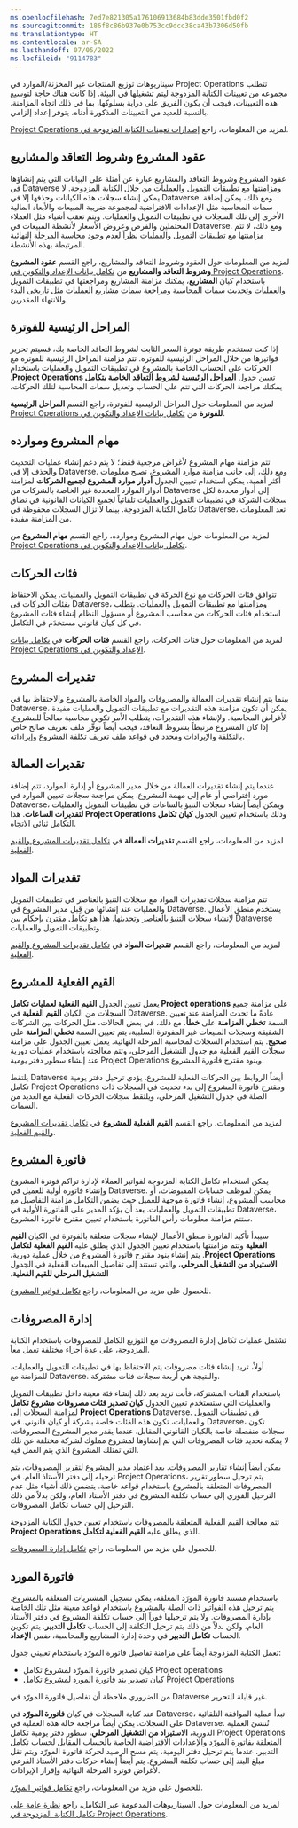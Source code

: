 ```yaml
---
ms.openlocfilehash: 7ed7e821305a176106913684b83dde3501fbd0f2
ms.sourcegitcommit: 186f8c86b937e0b753cc9dcc38ca43b7306d50fb
ms.translationtype: HT
ms.contentlocale: ar-SA
ms.lasthandoff: 07/05/2022
ms.locfileid: "9114783"
---
```

سيناريوهات توزيع المنتجات غير المخزنة/الموارد في Project Operations تتطلب مجموعه من تعيينات الكتابة المزدوجة ليتم تشغيلها في البيئة. إذا كانت هناك حاجة لتوسيع هذه التعيينات، فيجب أن يكون الفريق على دراية بسلوكها، بما في ذلك اتجاه المزامنة. بالنسبة للعديد من التعيينات المذكورة أدناه، يتوفر إعداد إلزامي. 

لمزيد من المعلومات، راجع [‏‫إصدارات تعيينات الكتابة المزدوجة في Project Operations‬](/dynamics365/project-operations/environment/resource-dual-write-maps/?azure-portal=true). 

## <a name="project-contracts-contract-lines-and-projects"></a>عقود المشروع وشروط التعاقد والمشاريع
عقود المشروع وشروط التعاقد والمشاريع عبارة عن أمثلة على البيانات التي يتم إنشاؤها في Dataverse ومزامنتها مع تطبيقات التمويل والعمليات من خلال الكتابة المزدوجة. لا يمكن إنشاء سجلات هذه الكيانات وحذفها إلا في Dataverse. ومع ذلك، يمكن إضافة سمات المحاسبة مثل الإعدادات الافتراضية لمجموعة ضريبة المبيعات والأبعاد المالية الأخرى إلى تلك السجلات في تطبيقات التمويل والعمليات. ويتم تعقب أشياء مثل العملاء المحتملين والفرص وعروض الأسعار لأنشطة المبيعات في Dataverse. ومع ذلك، لا تتم مزامنتها مع تطبيقات التمويل والعمليات نظراً لعدم وجود محاسبة المرحلة النهائية المرتبطة بهذه الأنشطة. 

لمزيد من المعلومات حول العقود وشروط التعاقد والمشاريع، راجع القسم **عقود المشروع وشروط التعاقد والمشاريع** من [تكامل بيانات الإعداد والتكوين في Project Operations‬](/dynamics365/project-operations/environment/resource-dual-write-setup-integration/?azure-portal=true). باستخدام كيان **المشاريع**، يمكنك مزامنة المشاريع ومراجعتها في تطبيقات التمويل والعمليات وتحديث سمات المحاسبة ومراجعة سمات مشاريع العمليات مثل تاريخي البدء والانتهاء المقدرين. 

## <a name="billing-milestones"></a>المراحل الرئيسية للفوترة
إذا كنت تستخدم طريقة فوترة السعر الثابت لشروط التعاقد الخاصة بك، فسيتم تحرير فواتيرها من خلال المراحل الرئيسية للفوترة. تتم مزامنة المراحل الرئيسية للفوترة مع الحركات على الحساب الخاصة بالمشروع في تطبيقات التمويل والعمليات باستخدام تعيين جدول **‏‫المراحل الرئيسية لشروط التعاقد الخاصة بتكامل Project Operations**. يمكنك مراجعة الحركات التي تتم على الحساب وتعديل سمات المحاسبة لتلك الحركات. 

لمزيد من المعلومات حول المراحل الرئيسية للفوترة، راجع القسم **‏‫المراحل الرئيسية للفوترة‬** من [‏‫تكامل بيانات الإعداد والتكوين في Project Operations‬](/dynamics365/project-operations/environment/resource-dual-write-setup-integration/?azure-portal=true).

## <a name="project-tasks-and-resources"></a>مهام المشروع وموارده
تتم مزامنة مهام المشروع لأغراض مرجعية فقط؛ لا يتم دعم إنشاء عمليات التحديث والحذف إلا في Dataverse. ومع ذلك، إلى جانب مزامنة موارد المشروع، تصبح معلومات أكثر أهمية. يمكن استخدام تعيين الجدول **‏‫أدوار موارد المشروع لجميع الشركات‬** لمزامنة أدوار الموارد المحددة غير الخاصة بالشركات من Dataverse إلى أدوار محددة لكل سجلات الشركة في تطبيقات التمويل والعمليات تلقائياً لجميع الكيانات القانونية في نطاق تكامل الكتابة المزدوجة. بينما لا تزال السجلات محفوظة في Dataverse، تعد المعلومات من المزامنة مفيدة. 

لمزيد من المعلومات حول مهام المشروع وموارده، راجع القسم **‏‫مهام المشروع‬** من [‏‫تكامل بيانات الإعداد والتكوين في Project Operations‬](/dynamics365/project-operations/environment/resource-dual-write-setup-integration/?azure-portal=true).

## <a name="transaction-categories"></a>فئات الحركات
تتوافق فئات الحركات مع نوع الحركة في تطبيقات التمويل والعمليات. يمكن الاحتفاظ بفئات الحركات في Dataverse، ومزامنتها مع تطبيقات التمويل والعمليات. يتطلب استخدام فئات الحركات من محاسب المشروع أو مسؤول النظام إنشاء فئات المشروع في كل كيان قانوني مستخدَم في التكامل. 

لمزيد من المعلومات حول فئات الحركات، راجع القسم **‏‫فئات الحركات‬** في [‏‫تكامل بيانات الإعداد والتكوين في Project Operations‬](/dynamics365/project-operations/environment/resource-dual-write-setup-integration/?azure-portal=true).

## <a name="project-estimates"></a>تقديرات المشروع
بينما يتم إنشاء تقديرات العمالة والمصروفات والمواد الخاصة بالمشروع والاحتفاظ بها في Dataverse، يمكن أن تكون مزامنة هذه التقديرات مع تطبيقات التمويل والعمليات مفيدة لأغراض المحاسبة. ولإنشاء هذه التقديرات، يتطلب الأمر تكوين محاسبة صالحاً للمشروع. إذا كان المشروع مرتبطاً بشروط التعاقد، فيجب أيضاً توفّر ملف تعريف صالح خاص بالتكلفة والإيرادات ومحدد في قواعد ملف تعريف تكلفة المشروع وإيراداته. 

## <a name="labor-estimates"></a>تقديرات العمالة
عندما يتم إنشاء تقديرات العمالة من خلال مدير المشروع أو إدارة الموارد، تتم إضافة مورد افتراضي أو عام إلى مهمة المشروع. يمكن مراجعة سجلات تعيين الموارد في Dataverse، ويمكن أيضاً إنشاء سجلات التنبؤ بالساعات في تطبيقات التمويل والعمليات وذلك باستخدام تعيين الجدول **‏‫كيان تكامل Project Operations لتقديرات الساعات‬**. هذا التكامل ثنائي الاتجاه. 

لمزيد من المعلومات، راجع القسم **تقديرات العمالة** في [‏‫تكامل تقديرات المشروع والقيم الفعلية‬](/dynamics365/project-operations/environment/resource-dual-write-estimates-actuals/?azure-portal=true).

## <a name="material-estimates"></a>تقديرات المواد
تتم مزامنة سجلات تقديرات المواد مع سجلات التنبؤ بالعناصر في تطبيقات التمويل والعمليات عند إنشائها من قِبل مدير المشروع في Dataverse. يستخدم منطق الأعمال لإنشاء سجلات التنبؤ بالعناصر وتحديثها. هذا هو تكامل مقترن بإحكام بين Dataverse وتطبيقات التمويل والعمليات. 

لمزيد من المعلومات، راجع القسم **تقديرات المواد** في [‏‫تكامل تقديرات المشروع والقيم الفعلية‬](/dynamics365/project-operations/environment/resource-dual-write-estimates-actuals/?azure-portal=true).

## <a name="project-actuals"></a>القيم الفعلية للمشروع
يعمل تعيين الجدول **القيم الفعلية لعمليات تكامل Project operations** على مزامنة جميع السجلات من الكيان **القيم الفعلية** في Dataverse. عادةً ما تحدث المزامنة عند تعيين السمة **‏‫تخطي المزامنة‬** على **خطأ**. مع ذلك، في بعض الحالات، مثل الحركات بين الشركات الشقيقة وسجلات المبيعات غير المفوترة السلبية، يتم تعيين السمة **تخطي المزامنة** على **صحيح**. يتم استخدام السجلات لمحاسبة المرحلة النهائية. يعمل تعيين الجدول على مزامنة سجلات القيم الفعلية مع جدول التشغيل المرحلي، وتتم معالجته باستخدام عمليات دورية عند إنشاء سطور دفتر يومية‬ Project Operations وبنود مقترح فاتورة المشروع. 

يلتقط Dataverse أيضاً الروابط بين الحركات الفعلية للمشروع. يؤدي ترحيل دفتر يومية تكامل Project Operations ومقترح فاتورة المشروع إلى بدء تحديث في السجلات ذات الصلة في جدول التشغيل المرحلي، ويلتقط سجلات الحركات الفعلية مع العديد من السمات. 

لمزيد من المعلومات، راجع القسم **‏‫القيم الفعلية للمشروع‬** في [‏‫تكامل تقديرات المشروع والقيم الفعلية‬](/dynamics365/project-operations/environment/resource-dual-write-estimates-actuals/?azure-portal=true).

## <a name="project-invoice"></a>فاتورة المشروع
يمكن استخدام تكامل الكتابة المزدوجة لفواتير العملاء لإدارة تراكم فوترة المشروع‬ وإنشاء فاتورة أولية للعميل في Dataverse. يمكن لموظف حسابات المقبوضات، أو محاسب المشروع، إنشاء فاتورة موجهة للعميل حيث يضمن التكامل مزامنة التفاصيل مع تطبيقات التمويل والعمليات. بعد أن يؤكد المدير على الفاتورة الأولية في Dataverse، ستتم مزامنة معلومات رأس الفاتورة باستخدام تعيين مقترح فاتورة المشروع. 

سيبدأ تأكيد الفاتورة منطق الأعمال لإنشاء سجلات متعلقة بالفوترة في الكيان **‏‫القيم الفعلية‬** وتتم مزامنتها باستخدام تعيين الجدول الذي يطلق عليه **‏‫القيم الفعلية لتكامل Project Operations‬**. يتم إنشاء بنود مقترح فاتورة المشروع من خلال عملية دورية، **‬‏‫الاستيراد من التشغيل المرحلي**، والتي تستند إلى تفاصيل المبيعات الفعلية في الجدول **التشغيل المرحلي للقيم الفعلية**. 

للحصول على مزيد من المعلومات، راجع [‏‫تكامل فواتير المشروع‬](/dynamics365/project-operations/environment/resource-dual-write-project-invoice/?azure-portal=true).

## <a name="expense-management"></a>إدارة المصروفات
تشتمل عمليات تكامل إدارة المصروفات مع ‏‫التوزيع الكامل للمصروفات‬ باستخدام الكتابة المزدوجة، على عدة أجزاء مختلفة تعمل معاً. 

أولاً، تريد إنشاء فئات مصروفات يتم الاحتفاظ بها في تطبيقات التمويل والعمليات، للمزامنة مع Dataverse. والنتيجة هي أربعة سجلات فئات مشتركة. 

باستخدام الفئات المشتركة، فأنت تريد بعد ذلك إنشاء فئة معينة داخل تطبيقات التمويل والعمليات التي ستستخدم تعيين الجدول **‏‫كيان تصدير فئات مصروفات مشروع تكامل Project Operations‬** لمزامنة السجلات إلى Dataverse. في تطبيقات التمويل والعمليات، تكون هذه الفئات خاصة بشركة أو كيان قانوني. في Dataverse، تكون سجلات منفصلة خاصة بالكيان القانوني المقابل. عندما يقدر مدير المشروع المصروفات، لا يمكنه تحديد فئات المصروفات التي تم إنشاؤها لمشروع مملوك لشركة مختلفة عن تلك التي تمتلك المشروع الذي يتم العمل فيه. 

يمكن أيضاً إنشاء تقارير المصروفات. بعد اعتماد مدير المشروع لتقرير المصروفات، يتم ترحيله إلى دفتر الأستاذ العام. في Project Operations، يتم ترحيل سطور تقرير المصروفات المتعلقة بالمشروع باستخدام قواعد خاصة. يتضمن ذلك أشياء مثل عدم الترحيل الفوري إلى حساب تكلفة المشروع في دفتر الأستاذ العام، ولكن بدلاً من ذلك الترحيل إلى حساب تكامل المصروفات. 

تتم معالجة القيم الفعلية المتعلقة بالمصروفات باستخدام تعيين جدول الكتابة المزدوجة الذي يطلق عليه **‏‫القيم الفعلية لتكامل Project Operations‬**. 

للحصول على مزيد من المعلومات، راجع [‏‫تكامل إدارة المصروفات‬](/dynamics365/project-operations/environment/resource-dual-write-expense/?azure-portal=true). 

## <a name="vendor-invoice"></a>فاتورة المورد
باستخدام مستند فاتورة المورّد المعلقة، يمكن تسجيل المشتريات المتعلقة بالمشروع. يتم ترحيل هذه الفواتير ذات الصلة بالمشروع باستخدام قواعد معينة مثل تلك الخاصة بإدارة المصروفات. ولا يتم ترحيلها فوراً إلى حساب تكلفة المشروع في دفتر الأستاذ العام، ولكن بدلاً من ذلك يتم ترحيل التكلفة إلى الحساب **تكامل التدبير‬**. يتم تكوين الحساب **تكامل التدبير** في وحدة إدارة المشاريع والمحاسبة، ضمن **الإعداد‬**. 

تعمل الكتابة المزدوجة أيضاً على مزامنة تفاصيل فاتورة المورّد باستخدام تعييني جدول: 

- كيان تصدير فاتورة المورّد لمشروع تكامل Project operations
- كيان تصدير بند فاتورة المورد لمشروع تكامل Project Operations 

من الضروري ملاحظة أن تفاصيل فاتورة المورّد في Dataverse غير قابلة للتحرير. 

عند كتابة السجلات في كيان **فاتورة المورّد** في Dataverse، تبدأ عملية الموافقة التلقائية على السجلات. يمكن أيضاً مراجعة حالة هذه العملية في Dataverse. تُنشئ العملية الدورية، **الاستيراد من التشغيل المرحلي**، سطور دفتر يومية تكامل Project Operations المتعلقة بفاتورة المورّد والإعدادات الافتراضية الخاصة بالحساب المقابل لحساب تكامل التدبير. عندما يتم ترحيل دفتر اليومية، يتم مسح الرصيد لحركة فاتورة المورّد ويتم نقل مبلغ البند إلى حساب تكلفة المشروع. يتم أيضاً إنشاء حركات دفتر الأستاذ الفرعي لأغراض فوترة المرحلة النهائية وإقرار الإيرادات. 

للحصول على مزيد من المعلومات، راجع [‏‫تكامل فواتير المورّد‬](/dynamics365/project-operations/environment/resource-dual-write-vendor-invoice/?azure-portal=true). 

لمزيد من المعلومات حول السيناريوهات المدعومة عبر التكامل، راجع [نظرة عامة على تكامل الكتابة المزدوجة في Project Operations](/dynamics365/project-operations/environment/resource-dual-write-overview/?azure-portal=true).
